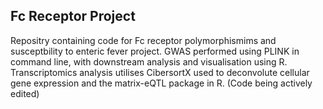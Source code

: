 ## Fc Receptor Project
Repositry containing code for Fc receptor polymorphismims and susceptbility to enteric fever project.
GWAS performed using PLINK in command line, with downstream analysis and visualisation using R. Transcriptomics analysis utilises CibersortX used to deconvolute cellular gene expression and the matrix-eQTL package in R. (Code being actively edited)
